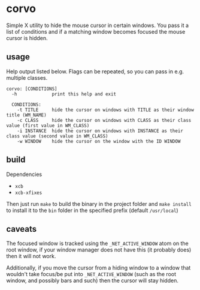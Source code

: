 # corvo

Simple X utility to hide the mouse cursor in certain windows. You pass it a list of conditions and if a matching window becomes focused the mouse cursor is hidden.

## usage

Help output listed below. Flags can be repeated, so you can pass in e.g. multiple classes.

```
corvo: [CONDITIONS]
  -h             print this help and exit

  CONDITIONS:
    -t TITLE     hide the cursor on windows with TITLE as their window title (WM_NAME)
    -c CLASS     hide the cursor on windows with CLASS as their class value (first value in WM_CLASS)
    -i INSTANCE  hide the cursor on windows with INSTANCE as their class value (second value in WM_CLASS)
    -w WINDOW    hide the cursor on the window with the ID WINDOW
```

## build

Dependencies

- `xcb`
- `xcb-xfixes`

Then just run `make` to build the binary in the project folder and `make install` to install it to the `bin` folder in the specified prefix (default `/usr/local`)

## caveats

The focused window is tracked using the `_NET_ACTIVE_WINDOW` atom on the root window, if your window manager does not have this (it probably does) then it will not work.

Additionally, if you move the cursor from a hiding window to a window that wouldn't take focus/be put into `_NET_ACTIVE_WINDOW` (such as the root window, and possibly bars and such) then the cursor will stay hidden.
